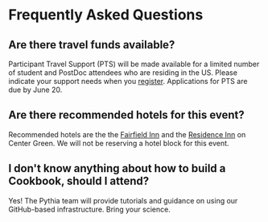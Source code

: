 # Frequently Asked Questions

## Are there travel funds available?

Participant Travel Support (PTS) will be made available for a limited number of student and PostDoc attendees who are residing in the US. Please indicate your support needs when you [register](https://www.eventsquid.com/contestant-reg.cfm?event_id=27191). Applications for PTS are due by June 20. 

## Are there recommended hotels for this event?

Recommended hotels are the the [Fairfield Inn](https://www.marriott.com/en-us/hotels/vboff-fairfield-inn-and-suites-boulder/overview/) and the [Residence Inn](https://www.marriott.com/en-us/hotels/vbocg-residence-inn-boulder/overview/) on Center Green. We will not be reserving a hotel block for this event.

## I don't know anything about how to build a Cookbook, should I attend?

Yes! The Pythia team will provide tutorials and guidance on using our GitHub-based infrastructure. Bring your science.
